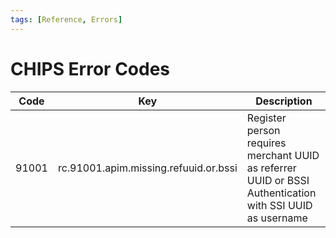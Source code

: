```yaml
---
tags: [Reference, Errors]
---
```


# CHIPS Error Codes

| Code | Key | Description |
|--- |--- |--- |
|91001| rc.91001.apim.missing.refuuid.or.bssi | Register person requires merchant UUID as referrer UUID or BSSI Authentication with SSI UUID as username |   